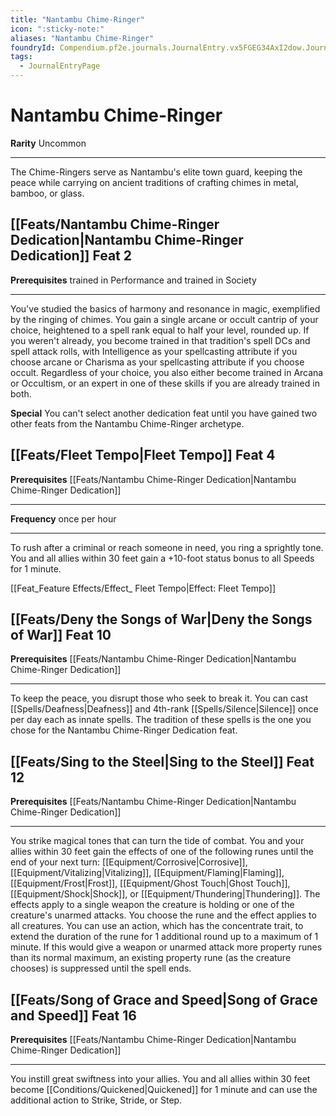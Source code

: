 ```yaml
---
title: "Nantambu Chime-Ringer"
icon: ":sticky-note:"
aliases: "Nantambu Chime-Ringer"
foundryId: Compendium.pf2e.journals.JournalEntry.vx5FGEG34AxI2dow.JournalEntryPage.sY25SoDaHBPIG5Jw
tags:
  - JournalEntryPage
---
```


# Nantambu Chime-Ringer
**Rarity** Uncommon

* * *

The Chime-Ringers serve as Nantambu's elite town guard, keeping the peace while carrying on ancient traditions of crafting chimes in metal, bamboo, or glass.

## [[Feats/Nantambu Chime-Ringer Dedication|Nantambu Chime-Ringer Dedication]] Feat 2

**Prerequisites** trained in Performance and trained in Society

* * *

You've studied the basics of harmony and resonance in magic, exemplified by the ringing of chimes. You gain a single arcane or occult cantrip of your choice, heightened to a spell rank equal to half your level, rounded up. If you weren't already, you become trained in that tradition's spell DCs and spell attack rolls, with Intelligence as your spellcasting attribute if you choose arcane or Charisma as your spellcasting attribute if you choose occult. Regardless of your choice, you also either become trained in Arcana or Occultism, or an expert in one of these skills if you are already trained in both.

**Special** You can't select another dedication feat until you have gained two other feats from the Nantambu Chime-Ringer archetype.

## [[Feats/Fleet Tempo|Fleet Tempo]] Feat 4

**Prerequisites** [[Feats/Nantambu Chime-Ringer Dedication|Nantambu Chime-Ringer Dedication]]

* * *

**Frequency** once per hour

* * *

To rush after a criminal or reach someone in need, you ring a sprightly tone. You and all allies within 30 feet gain a +10-foot status bonus to all Speeds for 1 minute.

[[Feat_Feature Effects/Effect_ Fleet Tempo|Effect: Fleet Tempo]]

## [[Feats/Deny the Songs of War|Deny the Songs of War]] Feat 10

**Prerequisites** [[Feats/Nantambu Chime-Ringer Dedication|Nantambu Chime-Ringer Dedication]]

* * *

To keep the peace, you disrupt those who seek to break it. You can cast [[Spells/Deafness|Deafness]] and 4th-rank [[Spells/Silence|Silence]] once per day each as innate spells. The tradition of these spells is the one you chose for the Nantambu Chime-Ringer Dedication feat.

## [[Feats/Sing to the Steel|Sing to the Steel]] Feat 12

**Prerequisites** [[Feats/Nantambu Chime-Ringer Dedication|Nantambu Chime-Ringer Dedication]]

* * *

You strike magical tones that can turn the tide of combat. You and your allies within 30 feet gain the effects of one of the following runes until the end of your next turn: [[Equipment/Corrosive|Corrosive]], [[Equipment/Vitalizing|Vitalizing]], [[Equipment/Flaming|Flaming]], [[Equipment/Frost|Frost]], [[Equipment/Ghost Touch|Ghost Touch]], [[Equipment/Shock|Shock]], or [[Equipment/Thundering|Thundering]]. The effects apply to a single weapon the creature is holding or one of the creature's unarmed attacks. You choose the rune and the effect applies to all creatures. You can use an action, which has the concentrate trait, to extend the duration of the rune for 1 additional round up to a maximum of 1 minute. If this would give a weapon or unarmed attack more property runes than its normal maximum, an existing property rune (as the creature chooses) is suppressed until the spell ends.

## [[Feats/Song of Grace and Speed|Song of Grace and Speed]] Feat 16

**Prerequisites** [[Feats/Nantambu Chime-Ringer Dedication|Nantambu Chime-Ringer Dedication]]

* * *

You instill great swiftness into your allies. You and all allies within 30 feet become [[Conditions/Quickened|Quickened]] for 1 minute and can use the additional action to Strike, Stride, or Step.